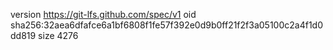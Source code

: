 version https://git-lfs.github.com/spec/v1
oid sha256:32aea6dfafce6a1bf6808f1fe57f392e0d9b0ff21f2f3a05100c2a4f1d0dd819
size 4276
